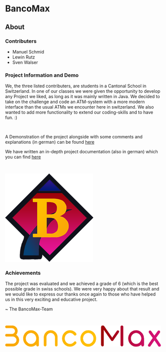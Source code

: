 # BancoMax
## About
### Contributers

  * Manuel Schmid
  * Lewin Rutz
  * Sven Walser
  
### Project Information and Demo

We, the three listed contributers, are students in a Cantonal School in Switzerland. 
In one of our classes we were given the opportunity to develop any Project we liked, as long as it was mainly written in Java.
We decided to take on the challenge and code an ATM-system with a more modern interface than the usual ATMs we encounter here in switzerland. 
We also wanted to add more functionality to extend our coding-skills and to have fun. :)

<br/>

A Demonstration of the project alongside with some comments and explanations (in german) can be found <a href="http://www.youtube.com/watch?feature=player_embedded&v=PUbOALKY0D0
" target="_blank">here</a>

We have written an in-depth project documentation (also in german) which you can find <a href="https://github.com/Manuel-Schmid/BancoMax/blob/main/src/Application/Media/BancoMax%20Project-Documentation.pdf" target="_blank">here</a>

<br/>

![alt text](https://github.com/Manuel-Schmid/BancoMax/blob/main/src/Application/Media/logo256.png "BancoMax Logo")


### Achievements

The project was evaluated and we achieved a grade of 6 (which is the best possible grade in swiss schools).
We were very happy about that result and we would like to express our thanks once again to those who have helped 
us in this very exciting and educative project.

~ The BancoMax-Team

<br/>

![alt text](https://github.com/Manuel-Schmid/BancoMax/blob/main/src/Application/Media/lettering.png "BancoMax Lettering")
